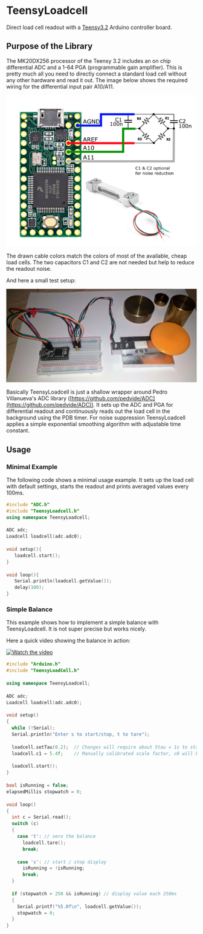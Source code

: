 # TeensyLoadcell
Direct load cell readout with a
[Teensy3.2](https://www.pjrc.com/teensy/teensy31.html)
Arduino controller board.

## Purpose of the Library
The MK20DX256 processor of the Teensy 3.2 includes an on chip differential ADC
and a 1-64 PGA (programmable gain amplifier). This is pretty much all you need
to directly connect a standard load cell without any other hardware and read it
out. The image below shows the required wiring for the differential input pair
A10/A11.

![Overview](/media/overview.png?raw=true)

The drawn cable colors match the colors of most of the available, cheap load
cells. The two capacitors C1 and C2 are not needed but help to reduce the readout noise.

And here a small test setup:

![Setup](/media/setup.png?raw=true)


Basically TeensyLoadcell is just a shallow wrapper around Pedro Villanueva's ADC library
([https://github.com/pedvide/ADC](https://github.com/pedvide/ADC)).
It sets up the ADC and PGA for differential readout and continuously
reads out the load cell in the background using the PDB timer. For noise suppression TeensyLoadcell
applies a simple exponential smoothing algorithm with adjustable time constant.

## Usage

### Minimal Example
The following code shows a minimal usage example. It sets up the load cell
with default settings, starts the readout and prints averaged values every 100ms.

```c++
#include "ADC.h"
#include "TeensyLoadcell.h"
using namespace TeensyLoadcell;

ADC adc;
Loadcell loadcell(adc.adc0);

void setup(){
   loadcell.start();
}

void loop(){
   Serial.println(loadcell.getValue());
   delay(100);
}
```
### Simple Balance

This example shows how to implement a simple balance with TeensyLoadcell. It is
not super precise but works nicely.

Here a quick video showing the balance in action: 

[![Watch the video](https://img.youtube.com/vi/ls3YLmw5UEo/0.jpg)](https://youtu.be/ls3YLmw5UEo)

```c++
#include "Arduino.h"
#include "TeensyLoadCell.h"

using namespace TeensyLoadcell;

ADC adc;
Loadcell loadcell(adc.adc0);

void setup()
{
  while (!Serial);
  Serial.println("Enter s to start/stop, t to tare");

  loadcell.setTau(0.2);  // Changes will require about 5tau = 1s to stabilize
  loadcell.c1 = 5.4f;    // Manually calibrated scale factor, c0 will be set by zeroing later

  loadcell.start();
}

bool isRunning = false;
elapsedMillis stopwatch = 0;

void loop()
{
  int c = Serial.read();
  switch (c)
  {
    case 't': // zero the balance
      loadcell.tare();
      break;

    case 's': // start / stop display
      isRunning = !isRunning;
      break;
  }

  if (stopwatch > 250 && isRunning) // display value each 250ms
  {
    Serial.printf("%5.0f\n", loadcell.getValue());
    stopwatch = 0;
  }
}
```





